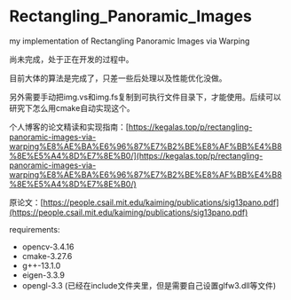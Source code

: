 # Rectangling_Panoramic_Images
my implementation of Rectangling Panoramic Images via Warping

尚未完成，处于正在开发的过程中。

目前大体的算法是完成了，只差一些后处理以及性能优化没做。

另外需要手动把img.vs和img.fs复制到可执行文件目录下，才能使用。后续可以研究下怎么用cmake自动实现这个。

个人博客的论文精读和实现指南：[https://kegalas.top/p/rectangling-panoramic-images-via-warping%E8%AE%BA%E6%96%87%E7%B2%BE%E8%AF%BB%E4%B8%8E%E5%A4%8D%E7%8E%B0/](https://kegalas.top/p/rectangling-panoramic-images-via-warping%E8%AE%BA%E6%96%87%E7%B2%BE%E8%AF%BB%E4%B8%8E%E5%A4%8D%E7%8E%B0/)

原论文：[https://people.csail.mit.edu/kaiming/publications/sig13pano.pdf](https://people.csail.mit.edu/kaiming/publications/sig13pano.pdf)

requirements:
- opencv-3.4.16
- cmake-3.27.6
- g++-13.1.0
- eigen-3.3.9
- opengl-3.3 (已经在include文件夹里，但是需要自己设置glfw3.dll等文件)

